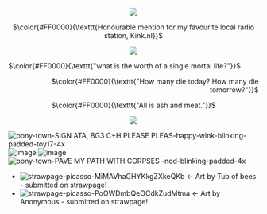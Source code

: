 <p align="center">
  <img src="https://watermelon.crd.co/assets/images/gallery16/c635a734.gif?v=6332de85" />
</p>

<p align="middle">
$\color{#FF0000}{\texttt{Honourable mention for my favourite local radio station, Kink.nl}}$

<p align="center"> <img src="https://media1.giphy.com/media/v1.Y2lkPTc5MGI3NjExM2o2cDI5dHJwajEwb3B0NHhjNHY5NGJyam5obWhldnFhdnJsdWR4aiZlcD12MV9pbnRlcm5hbF9naWZfYnlfaWQmY3Q9Zw/hvRrmhWWai2VgCqPek/giphy.gif"
<p align="center">

<p align="left">
$\color{#FF0000}{\texttt{"what is the worth of a single mortal life?"}}$
<p align="right">
$\color{#FF0000}{\texttt{"How many die today? How many die tomorrow?"}}$
  </p>
<p align="middle">
$\color{#FF0000}{\texttt{"All is ash and meat."}}$


<p align="center">
  <img src="https://watermelon.crd.co/assets/images/gallery16/663d3253.gif?v=6332de85" />
</p>

![pony-town-SIGN ATA, BG3 C+H PLEASE PLEAS-happy-wink-blinking-padded-toy17-4x](https://github.com/user-attachments/assets/7ea97419-8726-41b3-8b17-e6b43d742b20) ![image](https://github.com/user-attachments/assets/96eca5df-1f3e-4cb8-9757-a3eb503efba4) ![image](https://github.com/user-attachments/assets/08bea917-80fb-46d9-882e-cba1385a90b0) ![pony-town-PAVE MY PATH WITH CORPSES -nod-blinking-padded-4x](https://github.com/user-attachments/assets/eee46fbd-0493-4aa4-9631-00eb1ecda661)


- ![strawpage-picasso-MiMAVhaGHYKkgZXkeQKb](https://github.com/user-attachments/assets/3cad379b-bad0-4413-8c86-cd3f2f066308)
← Art by Tub of bees - submitted on strawpage!
- ![strawpage-picasso-PoOWDmbQeOCdkZudMtma](https://github.com/user-attachments/assets/bce1e81f-aa8d-484c-91e2-7ad676c7d1f1)
← Art by Anonymous - submitted on strawpage!
